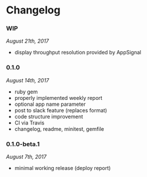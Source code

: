 # Changelog

### WIP
_August 21th, 2017_

- display throughput resolution provided by AppSignal

### 0.1.0
_August 14th, 2017_

- ruby gem
- properly implemented weekly report
- optional app name parameter
- post to slack feature (replaces format)
- code structure improvement
- CI via Travis
- changelog, readme, minitest, gemfile

### 0.1.0-beta.1
_August 7th, 2017_

- minimal working release (deploy report)
